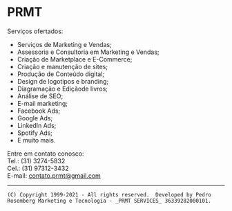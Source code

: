 # PRMT

Serviços ofertados:
 - Serviços de Marketing e Vendas;
 - Assessoria e Consultoria em Marketing e Vendas;
 - Criação de Marketplace e E-Commerce;
 - Criação e manutenção de sites;
 - Produção de Conteúdo digital;
 - Design de logotipos e branding;
 - Diagramação e Ediçãode livros;
 - Análise de SEO;
 - E-mail marketing;
 - Facebook Ads;
 - Google Ads;
 - LinkedIn Ads;
 - Spotify Ads;
 - E muito mais.

Entre em contato conosco:  
Tel.: (31) 3274-5832  
Cel.: (31) 97312-3432  
E-mail: contato.prmt@gmail.com  

---
```
(C) Copyright 1999-2021 - All rights reserved.  Developed by Pedro Rosemberg Marketing e Tecnologia - _PRMT SERVICES_ 36339282000101.
```
